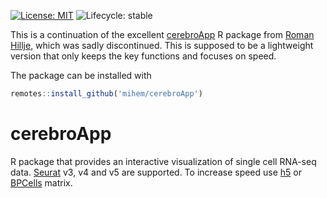 [![License: MIT](https://img.shields.io/badge/License-MIT-yellow.svg)](https://opensource.org/licenses/MIT)
![Lifecycle: stable](https://lifecycle.r-lib.org/articles/figures/lifecycle-stable.svg)

This is a continuation of the excellent [cerebroApp](https://github.com/romanhaa/cerebroApp) R package from [Roman Hillje](https://github.com/romanhaa), which was sadly discontinued.
This is supposed to be a lightweight version that only keeps the key functions and focuses on speed.

The package can be installed with

```r
remotes::install_github('mihem/cerebroApp')
```

# cerebroApp

R package that provides an interactive visualization of single cell RNA-seq data.
[Seurat](https://github.com/satijalab/seurat) v3, v4 and v5 are supported.
To increase speed use [h5](https://github.com/Bioconductor/HDF5Array) or [BPCells](https://github.com/bnprks/BPCells) matrix.
